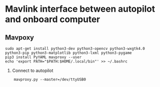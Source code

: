 # Mavlink interface between autopilot and onboard computer

## Mavpoxy
```shell
sudo apt-get install python3-dev python3-opencv python3-wxgtk4.0 python3-pip python3-matplotlib python3-lxml python3-pygame
pip3 install PyYAML mavproxy --user
echo 'export PATH="$PATH:$HOME/.local/bin"' >> ~/.bashrc

```

1. Connect to autopilot
```shell
    mavproxy.py --master=/dev/ttyUSB0
```

